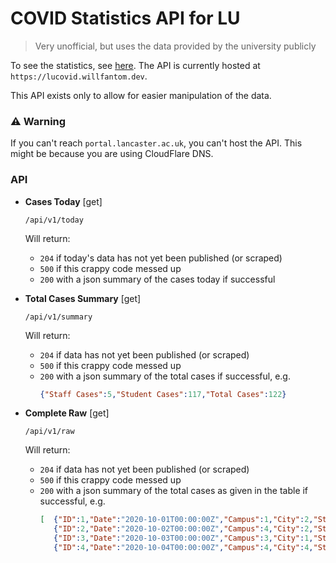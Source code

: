 # COVID Statistics API for LU
> Very unofficial, but uses the data provided by the university publicly

To see the statistics, see [here](https://portal.lancaster.ac.uk/intranet/cms/coronavirus/covid-19-statistics). The API is currently hosted at `https://lucovid.willfantom.dev`.

This API exists only to allow for easier manipulation of the data.

### ⚠️ Warning

If you can't reach `portal.lancaster.ac.uk`, you can't host the API. This might be because you are using CloudFlare DNS.

### API

- **Cases Today** [get]

  `/api/v1/today`

  Will return:
  - `204` if today's data has not yet been published (or scraped)
  - `500` if this crappy code messed up
  - `200` with a json summary of the cases today if successful

- **Total Cases Summary** [get]

  `/api/v1/summary`

  Will return:
  - `204` if data has not yet been published (or scraped)
  - `500` if this crappy code messed up
  - `200` with a json summary of the total cases if successful, e.g.
      ```json
      {"Staff Cases":5,"Student Cases":117,"Total Cases":122}
      ```

- **Complete Raw** [get]

  `/api/v1/raw`

  Will return:
  - `204` if data has not yet been published (or scraped)
  - `500` if this crappy code messed up
  - `200` with a json summary of the total cases as given in the table if successful, e.g.
      ```json
      [  {"ID":1,"Date":"2020-10-01T00:00:00Z","Campus":1,"City":2,"Staff":0},
         {"ID":2,"Date":"2020-10-02T00:00:00Z","Campus":4,"City":2,"Staff":0},
         {"ID":3,"Date":"2020-10-03T00:00:00Z","Campus":3,"City":1,"Staff":0},
         {"ID":4,"Date":"2020-10-04T00:00:00Z","Campus":4,"City":4,"Staff":0}  ]
      ```
